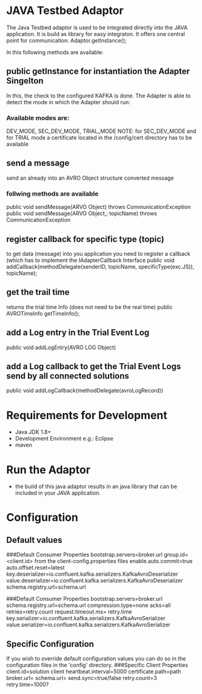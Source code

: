 # JAVA Testbed Adaptor
The Java Testbed adaptor is used to be integrated directly into the JAVA application. It is build as library for easy integraton.
It offers one central point for communication: Adaptor.getInstance();

In this following methods are available:

## public getInstance for instantiation the Adapter Singelton
In this, the check to the configured KAFKA is done. The Adapter is able to detect the mode in which the Adapter should run:
### Available modes are:
DEV_MODE, SEC_DEV_MODE, TRIAL_MODE
NOTE: for SEC_DEV_MODE and for TRIAL mode a certificate located in the /config/cert directory has to be available

## send a message
send an already into an AVRO Object structure converted message
### follwing methods are available
public void sendMessage(ARVO Object) throws CommunicationException
public void sendMessage(ARVO Object,; topicName) throws CommunicationException


## register callback for specific type (topic)
to get data (message) into you application you need to register a callback (which has to implement the IAdapterCallback Interface
public void addCallback(methodDelegate(senderID, topicName, specificType(exc.JS)), topicName);


## get the trail time
returns the trial time Info (does not need to be the real time)
public AVROTimeInfo getTimeInfo();


## add a Log entry in the Trial Event Log
public void addLogEntry(AVRO LOG Object)

## add a Log callback to get the Trial Event Logs send by all connected solutions
public void addLogCallback(methodDelegate(avroLogRecord))


# Requirements for Development

* Java JDK 1.8+
* Development Environment e.g.: Eclipse
* maven

# Run the Adaptor

* the build of this java adaptor results in an java library that can be included in your JAVA application.

# Configuration

## Default values

###Default Consumer Properties
bootstrap.servers=broker.url
group.id=<client.id> from the client-config.properties files
enable.auto.commit=true
auto.offset.reset=latest
key.deserializer=io.confluent.kafka.serializers.KafkaAvroDeserializer
value.deserializer=io.confluent.kafka.serializers.KafkaAvroDeserializer
schema.registry.url=schema.url

###Default Consumer Properties
bootstrap.servers=broker.url
schema.registry.url=schema.url
compression.type=none
acks=all
retries=retry.count
request.timeout.ms= retry.time
key.serializer=io.confluent.kafka.serializers.KafkaAvroSerializer
value.serializer=io.confluent.kafka.serializers.KafkaAvroSerializer

## Specific Configuration

If you wish to override default configuration values you can do so in the configuration files in the 'config' directory.
###Specific Client Properties
client.id=solution client
heartbeat.interval=5000
certificate.path=path
broker.url=
schema.url=
send.sync=true/false
retry.count=3
retry.time=1000?
